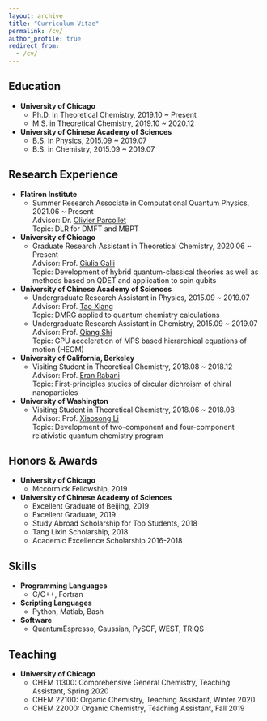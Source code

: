 ```yaml
---
layout: archive
title: "Curriculum Vitae"
permalink: /cv/
author_profile: true
redirect_from:
  - /cv/
---
```


<!-- {% include base_path %}

[<span style="color:navy">[Download CV]</span>](http://sekwonlee.github.io/files/cv.pdf) -->

<!-- <h2> Research interest </h2> 
Generally, I am interested in developing hybrid quantum-classical theories and methods, which includes the following three parts.

* <b>Quantum Many-Body Physics</b>
  * <b>Areas:</b> <br>
    Quantum embedding theory (QET) <br>
    Dynamical mean-field theory (DMFT) <br>
    Many-body perturbation theory (MBPT) <br>
    Density functional theory (DFT) <br>
    Matrix product states (MPS) and density-matrix renormalization group (DMRG) <br>
    Post-Hartree-Fock (post-HF)
  * <b>Focus:</b> <br>
    Quantum defect embedding theory (QDET) for strongly-correlated electronic states in defective systems <br>
    Discrete Lehnmann representation (DLR) for DMFT and MBPT <br>
    First-principles studies and predictions of spin qubits using QDET
    
* <b>Quantum Computation and Simulation </b>
  * <b>Areas:</b> <br>
    Variational Quantum Eigensolver (VQE) <br>
    Quantum Phase Estimation (QPE) <br>
  * <b>Focus:</b> <br>
    Error mitigation scheme for quantum algorithms <br>
    Quantum algorithms as solvers for downfolded Hamiltonians
    
* <b>Scientific Computing</b>
  * <b>Areas:</b> <br>
    Numerical computing <br>
    Parallel computing
  * <b>Focus:</b> <br>
    Development of open source software [WEST](http://www.west-code.org) (Without Empty States) for MBPT calculations <br>
    Development of open source software [TRIQS](https://triqs.github.io/triqs/latest) (Toolbox for Research on Interacting Quantum Systems) for DMFT calculations -->

<h2> Education </h2>

* <b>University of Chicago</b> 
  * Ph.D. in Theoretical Chemistry, 2019.10 ~ Present <br>
  * M.S. in Theoretical Chemistry, 2019.10 ~ 2020.12 <br>
* <b>University of Chinese Academy of Sciences</b> 
  * B.S. in Physics, 2015.09 ~ 2019.07 <br>
  * B.S. in Chemistry, 2015.09 ~ 2019.07 <br>

<h2> Research Experience </h2>

* <b>Flatiron Institute</b>
  * Summer Research Associate in Computational Quantum Physics,  2021.06 ~ Present <br>
  Advisor: Dr. [Olivier Parcollet]("https://www.simonsfoundation.org/people/olivier-parcollet") <br>
  Topic: DLR for DMFT and MBPT
* <b>University of Chicago</b> 
  * Graduate Research Assistant in Theoretical Chemistry, 2020.06 ~ Present <br>
  Advisor: Prof. [Giulia Galli](https://galligroup.uchicago.edu/People/galli.php) <br>
  Topic: Development of hybrid quantum-classical theories as well as methods based on QDET and application to spin qubits
* <b>University of Chinese Academy of Sciences</b> 
  * Undergraduate Research Assistant in Physics, 2015.09 ~ 2019.07 <br>
  Advisor: Prof. [Tao Xiang](http://txiang.iphy.ac.cn) <br>
  Topic: DMRG applied to quantum chemistry calculations 
  * Undergraduate Research Assistant in Chemistry, 2015.09 ~ 2019.07 <br>
  Advisor: Prof. [Qiang Shi](https://www.researchgate.net/profile/Qiang-Shi-5) <br>
  Topic: GPU acceleration of MPS based hierarchical equations of motion (HEOM)
* <b>University of California, Berkeley</b>
  * Visiting Student in Theoretical Chemistry,  2018.08 ~ 2018.12 <br>
  Advisor: Prof. [Eran Rabani](http://www.cchem.berkeley.edu/ergrp/#/eran) <br>
  Topic: First-principles studies of circular dichroism of chiral nanoparticles
* <b>University of Washington</b> 
  * Visiting Student in Theoretical Chemistry,  2018.06 ~ 2018.08 <br>
  Advisor: Prof. [Xiaosong Li](https://chem.washington.edu/people/xiaosong-li) <br>
  Topic: Development of two-component and four-component relativistic quantum chemistry program  

<h2> Honors & Awards </h2>

* <b>University of Chicago</b> 
  * Mccormick Fellowship, 2019
* <b>University of Chinese Academy of Sciences</b> 
  * Excellent Graduate of Beijing, 2019
  * Excellent Graduate, 2019
  * Study Abroad Scholarship for Top Students, 2018
  * Tang Lixin Scholarship, 2018
  * Academic Excellence Scholarship 2016-2018


<!-- * <b>2021 Microsoft Research PhD Fellowship</b>, 2021~2023 -->

<!-- Publications
======
  <ul>{% for post in site.publications reversed %}
    {% include archive-single-cv.html %}
  {% endfor %}</ul> -->

<h2> Skills </h2>

* <b>Programming Languages</b> 
  * C/C++, Fortran
* <b>Scripting Languages</b> 
  * Python, Matlab, Bash
* <b>Software</b> 
  * QuantumEspresso, Gaussian, PySCF, WEST, TRIQS

<h2> Teaching </h2>

* <b>University of Chicago</b> 
  * CHEM 11300: Comprehensive General Chemistry, Teaching Assistant, Spring 2020
  * CHEM 22100: Organic Chemistry, Teaching Assistant, Winter 2020
  * CHEM 22000: Organic Chemistry, Teaching Assistant, Fall 2019
